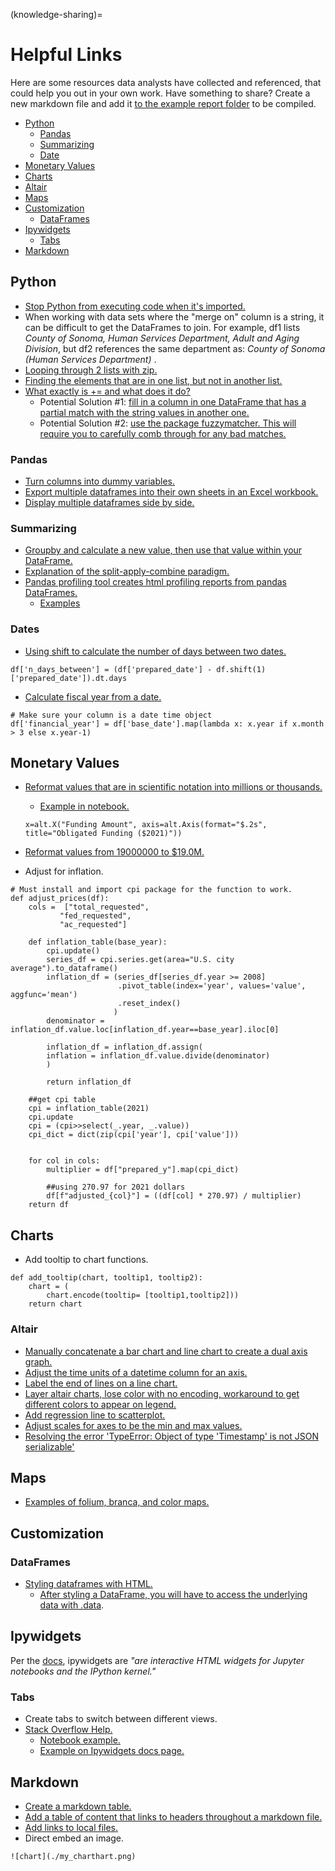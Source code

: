 (knowledge-sharing)=
# Helpful Links
Here are some resources data analysts have collected and referenced, that could help you out in your own work. Have something to share? Create a new markdown file and add it [to the example report folder](https://github.com/cal-itp/data-analyses/tree/main/example_report) to be compiled.

* [Python](#python)
    * [Pandas](#pandas)
    * [Summarizing](#summarizing)
    * [Date](#dates)
* [Monetary Values](#monetary-values)
* [Charts](#charts)
 * [Altair](#altair)
* [Maps](#maps)
* [Customization](#customization)
    * [DataFrames](#dataframes)
* [Ipywidgets](#ipywidgets)
    * [Tabs](#tabs)
* [Markdown](#markdown)

## Python
* [Stop Python from executing code when it's imported.](https://stackoverflow.com/questions/6523791/why-is-python-running-my-module-when-i-import-it-and-how-do-i-stop-it)
* When working with data sets where the "merge on" column is a string, it can be difficult to get the DataFrames to join. For example, df1 lists <i>County of Sonoma, Human Services Department, Adult and Aging Division</i>, but df2 references the same department as: <i>County of Sonoma (Human Services Department) </i>.
* [Looping through 2 lists with zip.](https://stackoverflow.com/questions/1663807/how-to-iterate-through-two-lists-in-parallel)
* [Finding the elements that are in one list, but not in another list.](https://stackoverflow.com/questions/41125909/python-find-elements-in-one-list-that-are-not-in-the-other)
* [What exactly is += and what does it do?](https://stackoverflow.com/questions/4841436/what-exactly-does-do)
    * Potential Solution #1: [fill in a column in one DataFrame that has a partial match with the string values in another one.](https://stackoverflow.com/questions/61811137/based-on-partial-string-match-fill-one-data-frame-column-from-another-dataframe)
    * Potential Solution #2: [use the package fuzzymatcher. This will require you to carefully comb through for any bad matches.](https://pbpython.com/record-linking.html)

### Pandas
* [Turn columns into dummy variables.](https://pandas.pydata.org/docs/reference/api/pandas.get_dummies.html)
* [Export multiple dataframes into their own sheets in an Excel workbook.](https://xlsxwriter.readthedocs.io/example_pandas_multiple.html)
* [Display multiple dataframes side by side.](https://stackoverflow.com/questions/38783027/jupyter-notebook-display-two-pandas-tables-side-by-side)

### Summarizing
* [Groupby and calculate a new value, then use that value within your DataFrame.](https://stackoverflow.com/questions/35640364/python-pandas-max-value-in-a-group-as-a-new-column)
* [Explanation of the split-apply-combine paradigm.](https://stackoverflow.com/questions/30244952/how-do-i-create-a-new-column-from-the-output-of-pandas-groupby-sum)
* [Pandas profiling tool creates html profiling reports from pandas DataFrames.](https://github.com/ydataai/pandas-profiling)
    * [Examples](https://pandas-profiling.ydata.ai/examples/master/census/census_report.html)

### Dates
* [Using shift to calculate the number of days between two dates.](https://towardsdatascience.com/all-the-pandas-shift-you-should-know-for-data-analysis-791c1692b5e)
```
df['n_days_between'] = (df['prepared_date'] - df.shift(1)['prepared_date']).dt.days
```


* [Calculate fiscal year from a date.](https://stackoverflow.com/questions/59181855/get-the-financial-year-from-a-date-in-a-pandas-dataframe-and-add-as-new-column)
```
# Make sure your column is a date time object
df['financial_year'] = df['base_date'].map(lambda x: x.year if x.month > 3 else x.year-1)
```

## Monetary Values
* [Reformat values that are in scientific notation into millions or thousands.](https://github.com/d3/d3-format)
    * [Example in notebook.](https://github.com/cal-itp/data-analyses/blob/30de5cd2fed3a37e2c9cfb661929252ad76f6514/dla/e76_obligated_funds/_dla_utils.py#L221)


    ```
    x=alt.X("Funding Amount", axis=alt.Axis(format="$.2s", title="Obligated Funding ($2021)"))
    ```

* [Reformat values from 19000000 to $19.0M.](https://stackoverflow.com/questions/41271673/format-numbers-in-a-python-pandas-dataframe-as-currency-in-thousands-or-millions)
* Adjust for inflation.


```
# Must install and import cpi package for the function to work.
def adjust_prices(df):
    cols =  ["total_requested",
           "fed_requested",
           "ac_requested"]

    def inflation_table(base_year):
        cpi.update()
        series_df = cpi.series.get(area="U.S. city average").to_dataframe()
        inflation_df = (series_df[series_df.year >= 2008]
                        .pivot_table(index='year', values='value', aggfunc='mean')
                        .reset_index()
                       )
        denominator = inflation_df.value.loc[inflation_df.year==base_year].iloc[0]

        inflation_df = inflation_df.assign(
        inflation = inflation_df.value.divide(denominator)
        )

        return inflation_df

    ##get cpi table
    cpi = inflation_table(2021)
    cpi.update
    cpi = (cpi>>select(_.year, _.value))
    cpi_dict = dict(zip(cpi['year'], cpi['value']))


    for col in cols:
        multiplier = df["prepared_y"].map(cpi_dict)

        ##using 270.97 for 2021 dollars
        df[f"adjusted_{col}"] = ((df[col] * 270.97) / multiplier)
    return df
```

## Charts
* Add tooltip to chart functions.
```
def add_tooltip(chart, tooltip1, tooltip2):
    chart = (
        chart.encode(tooltip= [tooltip1,tooltip2]))
    return chart
```
### Altair
* [Manually concatenate a bar chart and line chart to create a dual axis graph.](https://github.com/altair-viz/altair/issues/1934)
* [Adjust the time units of a datetime column for an axis.](https://altair-viz.github.io/user_guide/transform/timeunit.html)
* [Label the end of lines on a line chart.](https://stackoverflow.com/questions/61194028/adding-labels-at-end-of-line-chart-in-altair)
* [Layer altair charts, lose color with no encoding, workaround to get different colors to appear on legend.](altair-viz/altair#1099)
* [Add regression line to scatterplot.](https://stackoverflow.com/questions/61447422/quick-way-to-visualise-multiple-columns-in-altair-with-regression-lines)
* [Adjust scales for axes to be the min and max values.](https://stackoverflow.com/questions/62281179/how-to-adjust-scale-ranges-in-altair)
* [Resolving the error 'TypeError: Object of type 'Timestamp' is not JSON serializable'](https://github.com/altair-viz/altair/issues/1355)

## Maps
* [Examples of folium, branca, and color maps.](https://nbviewer.org/github/python-visualization/folium/blob/v0.2.0/examples/Colormaps.ipynb)

## Customization
### DataFrames
* [Styling dataframes with HTML.](https://pandas.pydata.org/pandas-docs/stable/user_guide/style.html)
    * [After styling a DataFrame, you will have to access the underlying data with .data](https://stackoverflow.com/questions/56647813/perform-operations-after-styling-in-a-dataframe).

## Ipywidgets
Per the [docs](https://ipywidgets.readthedocs.io/en/latest/), ipywidgets are <i>"are interactive HTML widgets for Jupyter notebooks and the IPython kernel."</i>
### Tabs
* Create tabs to switch between different views.
* [Stack Overflow Help.](https://stackoverflow.com/questions/50842160/how-to-display-matplotlib-plots-in-a-jupyter-tab-widget)
    * [Notebook example.](https://github.com/cal-itp/data-analyses/blob/main/dla/e76_obligated_funds/charting_function_work.ipynb?short_path=1c01de9#L302333)
    * [Example on Ipywidgets docs page.](https://ipywidgets.readthedocs.io/en/latest/examples/Widget%20List.html#Tabs)

## Markdown
* [Create a markdown table.](https://www.pluralsight.com/guides/working-tables-github-markdown)
* [Add a table of content that links to headers throughout a markdown file.](https://stackoverflow.com/questions/2822089/how-to-link-to-part-of-the-same-document-in-markdown)
* [Add links to local files.](https://stackoverflow.com/questions/32563078/how-link-to-any-local-file-with-markdown-syntax?rq=1)
* Direct embed an image.
```
![chart](./my_charthart.png)
```

